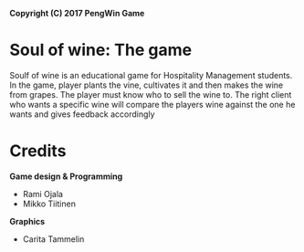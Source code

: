 **Copyright (C) 2017 PengWin Game**

# Soul of wine: The game

Soulf of wine is an educational game for Hospitality Management students. In the game, player plants the vine, cultivates it and then makes the wine from grapes. The player must know who to sell the wine to. The right client who wants a specific wine will compare the players wine against the one he wants and gives feedback accordingly

# Credits
**Game design & Programming**
- Rami Ojala
- Mikko Tiitinen

**Graphics**
- Carita Tammelin
